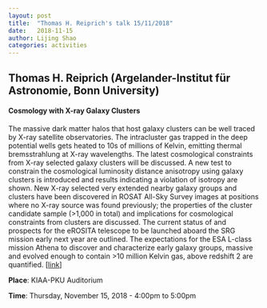 ```yaml
---
layout: post
title:  "Thomas H. Reiprich's talk 15/11/2018"
date:   2018-11-15
author: Lijing Shao
categories: activities
---
```


## Thomas H. Reiprich (Argelander-Institut für Astronomie, Bonn University)

#### Cosmology with X-ray Galaxy Clusters

The massive dark matter halos that host galaxy clusters can be well traced by
X-ray satellite observatories. The intracluster gas trapped in the deep
potential wells gets heated to 10s of millions of Kelvin, emitting thermal
bremsstrahlung at X-ray wavelengths. The latest cosmological constraints from
X-ray selected galaxy clusters will be discussed. A new test to constrain the
cosmological luminosity distance anisotropy using galaxy clusters is introduced
and results indicating a violation of isotropy are shown. New X-ray selected
very extended nearby galaxy groups and clusters have been discovered in ROSAT
All-Sky Survey images at positions where no X-ray source was found previously;
the properties of the cluster candidate sample (>1,000 in total) and
implications for cosmological constraints from clusters are discussed. The
current status of and prospects for the eROSITA telescope to be launched aboard
the SRG mission early next year are outlined. The expectations for the ESA
L-class mission Athena to discover and characterize early galaxy groups,
massive and evolved enough to contain >10 million Kelvin gas, above redshift 2
are quantified. [[link](http://kiaa.pku.edu.cn/colloquia/cosmology-x-ray-galaxy-clusters)]

**Place**: KIAA-PKU Auditorium

**Time**: Thursday, November 15, 2018 - 4:00pm to 5:00pm
